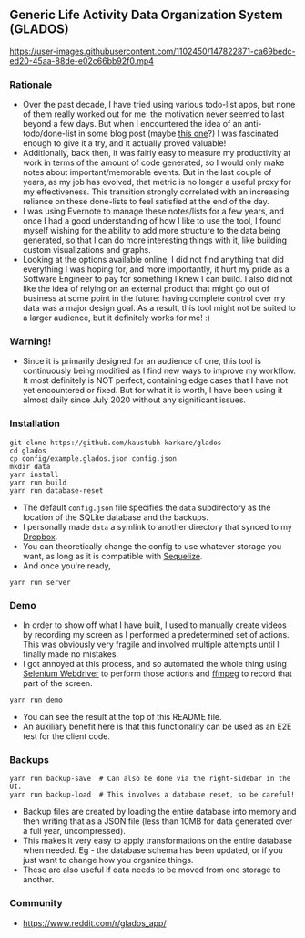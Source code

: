 ## Generic Life Activity Data Organization System (GLADOS)

https://user-images.githubusercontent.com/1102450/147822871-ca69bedc-ed20-45aa-88de-e02c66bb92f0.mp4

### Rationale
* Over the past decade, I have tried using various todo-list apps, but none of them really worked out for me: the motivation never seemed to last beyond a few days. But when I encountered the idea of an anti-todo/done-list in some blog post (maybe [this one](https://www.fastcompany.com/3034785/why-an-anti-to-do-list-might-be-the-secret-to-productivity)?) I was fascinated enough to give it a try, and it actually proved valuable!
* Additionally, back then, it was fairly easy to measure my productivity at work in terms of the amount of code generated, so I would only make notes about important/memorable events. But in the last couple of years, as my job has evolved, that metric is no longer a useful proxy for my effectiveness. This transition strongly correlated with an increasing reliance on these done-lists to feel satisfied at the end of the day.
* I was using Evernote to manage these notes/lists for a few years, and once I had a good understanding of how I like to use the tool, I found myself wishing for the ability to add more structure to the data being generated, so that I can do more interesting things with it, like building custom visualizations and graphs.
* Looking at the options available online, I did not find anything that did everything I was hoping for, and more importantly, it hurt my pride as a Software Engineer to pay for something I knew I can build. I also did not like the idea of relying on an external product that might go out of business at some point in the future: having complete control over my data was a major design goal. As a result, this tool might not be suited to a larger audience, but it definitely works for me! :)

### Warning!

* Since it is primarily designed for an audience of one, this tool is continuously being modified as I find new ways to improve my workflow. It most definitely is NOT perfect, containing edge cases that I have not yet encountered or fixed. But for what it is worth, I have been using it almost daily since July 2020 without any significant issues.

### Installation

```
git clone https://github.com/kaustubh-karkare/glados
cd glados
cp config/example.glados.json config.json
mkdir data
yarn install
yarn run build
yarn run database-reset
```

* The default `config.json` file specifies the `data` subdirectory as the location of the SQLite database and the backups.
* I personally made `data` a symlink to another directory that synced to my [Dropbox](https://www.dropbox.com/).
* You can theoretically change the config to use whatever storage you want, as long as it is compatible with [Sequelize](https://sequelize.org/).
* And once you're ready,

```
yarn run server
```

### Demo

* In order to show off what I have built, I used to manually create videos by recording my screen as I performed a predetermined set of actions. This was obviously very fragile and involved multiple attempts until I finally made no mistakes.
* I got annoyed at this process, and so automated the whole thing using [Selenium Webdriver](https://www.selenium.dev/selenium/docs/api/javascript/index.html) to perform those actions and [ffmpeg](https://www.ffmpeg.org/) to record that part of the screen.

```
yarn run demo
```

* You can see the result at the top of this README file.
* An auxiliary benefit here is that this functionality can be used as an E2E test for the client code.

### Backups

```
yarn run backup-save  # Can also be done via the right-sidebar in the UI.
yarn run backup-load  # This involves a database reset, so be careful!
```

* Backup files are created by loading the entire database into memory and then writing that as a JSON file (less than 10MB for data generated over a full year, uncompressed).
* This makes it very easy to apply transformations on the entire database when needed. Eg - the database schema has been updated, or if you just want to change how you organize things.
* These are also useful if data needs to be moved from one storage to another.

### Community

* https://www.reddit.com/r/glados_app/
